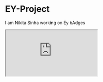 # EY-Project
I am Nikita Sinha
working on Ey bAdges
<iframe src="https://docs.google.com/spreadsheets/d/e/2PACX-1vTCJ3eQT9rZvwM03WOdHclhV2XnUx72CQEYfVVERnxzjHSpkdAsX2_Bzb70uettlLyLbSpbfGbzKS2N/pubhtml?gid=2022245348&amp;single=true&amp;widget=true&amp;headers=false"></iframe>


